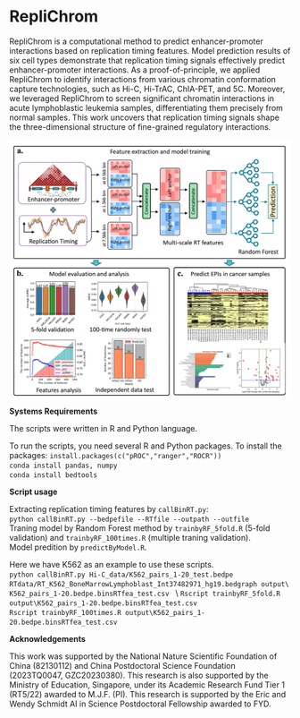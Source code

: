 # RepliChrom

RepliChrom is a computational method to predict enhancer-promoter interactions based on replication timing features. Model prediction results of six cell types demonstrate that replication timing signals effectively predict enhancer-promoter interactions. As a proof-of-principle, we applied RepliChrom to identify interactions from various chromatin conformation capture technologies, such as Hi-C, Hi-TrAC, ChIA-PET, and 5C. Moreover, we leveraged RepliChrom to screen significant chromatin interactions in acute lymphoblastic leukemia samples, differentiating them precisely from normal samples. This work uncovers that replication timing signals shape the three-dimensional structure of fine-grained regulatory interactions.

![image](workflow.png)

**Systems Requirements**

The scripts were written in R and Python language.

To run the scripts, you need several R and Python packages. To install the packages:
`install.packages(c("pROC","ranger","ROCR"))` \
`conda install pandas, numpy` \
`conda install bedtools`



**Script usage**

Extracting replication timing features by `callBinRT.py`: \
`python callBinRT.py --bedpefile --RTfile --outpath --outfile` \
Traning model by Random Forest method by `trainbyRF_5fold.R` (5-fold validation) and `trainbyRF_100times.R` (multiple traning validation). \
Model predition by `predictByModel.R`. 

Here we have K562 as an example to use these scripts. \
`python callBinRT.py Hi-C_data/K562_pairs_1-20_test.bedpe RTdata/RT_K562_BoneMarrowLymphoblast_Int37482971_hg19.bedgraph output\ K562_pairs_1-20.bedpe.binsRTfea_test.csv ` \ 
`Rscript trainbyRF_5fold.R output\K562_pairs_1-20.bedpe.binsRTfea_test.csv ` \
`Rscript trainbyRF_100times.R output\K562_pairs_1-20.bedpe.binsRTfea_test.csv ` 

**Acknowledgements**

This work was supported by the National Nature Scientific Foundation of China (82130112) and China Postdoctoral Science Foundation (2023TQ0047, GZC20230380). This research is also supported by the Ministry of Education, Singapore, under its Academic Research Fund Tier 1 (RT5/22) awarded to M.J.F. (PI). This research is supported by the Eric and Wendy Schmidt AI in Science Postdoctoral Fellowship awarded to FYD.



